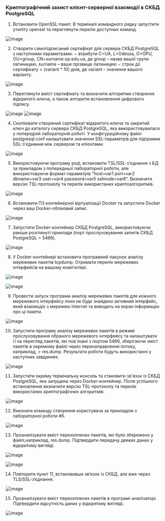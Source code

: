 ### Криптографічний захист клієнт-серверної взаємодії в СКБД PostgreSQL

1. Встановити OpenSSL-пакет. В терміналі командного рядку запустити утиліту openssl та переглянути перелік доступних команд.

![image](https://github.com/user-attachments/assets/29ba84ca-bee5-4d06-9aa0-65bb3643d1b8)

2. Створити самопідписаний сертифікат для сервера СКБД PostgreSQL з наступними параметрами: − атрибути C=UA, L=Odessa, O=OPU, OU=group, CN=surname.op.edu.ua, де group – назва вашої групи латиницею, surname – ваше прізвище латиницею − строк дії сертифікату = (variant * 10) днів, де variant – значення вашого варіанту.

![image](https://github.com/user-attachments/assets/b913330f-ff4f-4427-aeac-10991425b637)

3. Переглянути вміст сертифікату та визначити алгоритми створення відкритого ключа, а також алгоритм встановлення цифрового підпису.

![image](https://github.com/user-attachments/assets/2b1dc5f8-4b8c-4a17-9a23-0e4e16d35eae)
![image](https://github.com/user-attachments/assets/d0b3991c-cc94-4bd8-915f-f28d26df2b37)

4. Скопіювати створений сертифікат відкритого ключа та закритий ключ до каталогу сервера СКБД PostgreSQL, яка використовувалася у попередній лабораторній роботі. У
конфігураційному файлі postgresql.conf налаштувати значення SSL-параметрів для підтримки SSL-з'єднання між сервером та клієнтами.

![image](https://github.com/user-attachments/assets/0c3bde51-5935-47c7-8ecf-c0eac97004c6)

5. Використовуючи програму psql, встановити TSL/SSL-з'єднання з БД за прикладом з попередньої лабораторної роботи, але використовуючи формат параметрів "host=var1
port=var2 dbname=var3 user=var4 password=var5 sslmode=var6". Визначити версію TSL-протоколу та перелік використаних криптоалгоритмів.

![image](https://github.com/user-attachments/assets/fbc03ac5-d89b-4aa0-a065-61021e2f2a23)

6. Встановити ПЗ контейнерної віртуалізації Docker та запустити Docker через ваш Docker-обліковий запис.

![image](https://github.com/user-attachments/assets/a9e3ed8a-e19d-4b87-bded-b2dadba53ab9)

7. Запустити Docker-контейнер СКБД PostgreSQL, використовуючи раніше розглянуті приклади (порт прослуховування запитів СКБД PostgreSQL = 5466).

![image](https://github.com/user-attachments/assets/92f52428-efcc-425f-92c4-0795c966db28)

8. У Docker-контейнері встановити програмний пакунок аналізу мережевих пакетів tcpdump. Отримати перелік мережевих інтерфейсів на вашому комп’ютері.

![image](https://github.com/user-attachments/assets/c6df2495-ec4f-478e-91d2-9fd37cf1d9db)

![image](https://github.com/user-attachments/assets/41983f68-9a9a-4395-8a44-e75a54d53dfd)

9. Провести запуск програми аналізу мережевих пакетів для кожного мережевого інтерфейсу поки не буде знайдено активний інтерфейс, який взаємодіє з мережею Internet та виводить на екран інформацію про ці пакети.

![image](https://github.com/user-attachments/assets/7dd8245a-90f9-4952-a069-1226dbcbc7cc)

10. Запустити програму аналізу мережевих пакетів в режимі прослуховування обраного мережевого інтерфейсу та налаштувати її на перегляд пакетів, які пов`язані з портом 5466, зберігаючи зміст пакетів в окремому файлі через перенаправлення потоку, наприклад, > res.dump. Результати роботи будуть використанні у наступних завданнях.

![image](https://github.com/user-attachments/assets/b1722375-a95d-44df-91f0-22cc72b3f87b)

11. Запустити окрему термінальну консоль та становити зв'язок із СКБД PostgreSQL, яка запущена через Docker-контейнер. Після успішного встановлення визначити версію TSL-протоколу та перелік використаних криптографічних алгоритмів.

![image](https://github.com/user-attachments/assets/2a478802-0422-4bc9-9e3b-0905806bcc6e)

12. Виконати команду створення користувача за прикладом з лабораторної роботи #6.

![image](https://github.com/user-attachments/assets/789ae528-8425-4213-b469-e672145b900c)

13. Проаналізувати вміст перехоплених пакетів, які було збережено у файлі,наприклад, res.dump. Підтвердити передачу деяких даних у відкритому вигляді.

![image](https://github.com/user-attachments/assets/7e78072e-98ef-43d8-9ec0-750c13f9f9a5)

![image](https://github.com/user-attachments/assets/61a94297-e016-409f-9930-6cb6caac7eea)

14. Повторити пункт 11, встановивши зв’язок із СКБД, але вже через TLS/SSL-з’єднання.

![image](https://github.com/user-attachments/assets/3e2d9b0b-ebb5-4434-b12f-053565cdc1f0)

15. Проаналізувати вміст перехоплених пакетів в програмі-аналізаторі. Підтвердити відсутність даних у відкритому вигляді.

![image](https://github.com/user-attachments/assets/95f3090e-8ce7-4884-884e-0a53b19c6fda)
